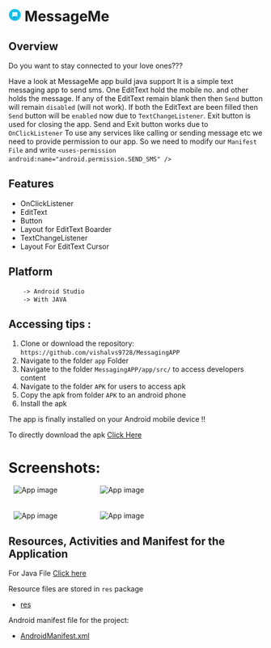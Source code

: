 # <img alt="App image" src="app/src/main/res/drawable/messageicon.png" width="5%"> MessageMe


## Overview

Do you want to stay connected to your love ones???

Have a look at MessageMe app build java support 
It is a simple text messaging app to send sms. One EditText hold the mobile no. and other holds the message. If any of the EditText remain blank then then `Send` button will remain `disabled` (will not work). If both the EditText are been filled then `Send` button will be `enabled` now due to `TextChangeListener`. Exit button is used for closing the app. Send and Exit button works due to `OnClickListener` To use any services like calling or sending message etc we need to provide permission to our app. So we need to modify our `Manifest File` and write `<uses-permission android:name="android.permission.SEND_SMS" />`
## Features

* OnClickListener
* EditText
* Button
* Layout for EditText Boarder
* TextChangeListener
* Layout For EditText Cursor
## Platform
        -> Android Studio
        -> With JAVA

## Accessing tips :

1. Clone or download the repository: `https://github.com/vishalvs9728/MessagingAPP`
2. Navigate to the folder `app` Folder
3. Navigate to the folder `MessagingAPP/app/src/` to access developers content
3. Navigate to the folder `APK` for users to access apk
4. Copy the apk from folder `APK` to an android phone
5. Install the apk

The app is finally installed on your Android mobile device !!

To directly download the apk [Click Here]( https://github.com/vishalvs9728/MessagingAPP/blob/master/APK/MessageMe.apk)

 # Screenshots:

<div style="display:flex;">
<img alt="App image" src="Screenshot_20190723-201747.png" width="30%" hspace="10">
<img alt="App image" src="Screenshot_20190723-201755.png" width="30%" hspace="10">
</div>
<br/>
<br/>
<div style="display:flex;">
<img alt="App image" src="Screenshot_20190723-201805.png" width="30%" hspace="10">
<img alt="App image" src="Screenshot_20190723-214744.png" width="30%" hspace="10">
</div>


## Resources, Activities and Manifest for the Application

For Java File [Click here]( https://github.com/vishalvs9728/MessagingAPP/blob/master/app/src/main/java/com/example/vishalsingh/textmessenger/MainActivity.java)

Resource files are stored in `res` package

* [res](https://github.com/vishalvs9728/MessagingAPP/tree/master/app/src/main/res)

Android manifest file for the project:

* [AndroidManifest.xml]( https://github.com/vishalvs9728/MessagingAPP/blob/master/app/src/main/AndroidManifest.xml)


